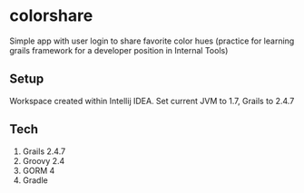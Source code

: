 # colorshare

Simple app with user login to share favorite color hues (practice for learning grails framework for a developer position in Internal Tools)

## Setup
Workspace created within Intellij IDEA.  Set current JVM to 1.7, Grails to 2.4.7

## Tech
1. Grails 2.4.7
2. Groovy 2.4
3. GORM 4
4. Gradle
